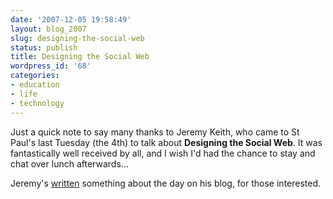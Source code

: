 ```yaml
---
date: '2007-12-05 19:58:49'
layout: blog_2007
slug: designing-the-social-web
status: publish
title: Designing the Social Web
wordpress_id: '68'
categories:
- education
- life
- technology
---
```


Just a quick note to say many thanks to Jeremy Keith, who came to St Paul's
last Tuesday (the 4th) to talk about **Designing the Social Web**. It was
fantastically well received by all, and I wish I'd had the chance to stay and
chat over lunch afterwards…

Jeremy's [written](http://adactio.com/journal/1388) something about the day on
his blog, for those interested.
